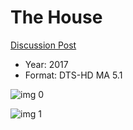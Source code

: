 # The House

[Discussion Post](https://www.avsforum.com/threads/bass-eq-for-filtered-movies.2995212/post-56816670)

* Year: 2017
* Format: DTS-HD MA 5.1

![img 0](https://fanart.tv/fanart/movies/345914/moviethumb/the-house-59fc80adacb6c.jpg)

![img 1](https://i.imgur.com/JtEQEs0.png)

